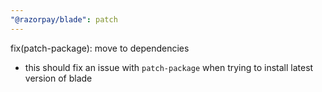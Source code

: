 ```yaml
---
"@razorpay/blade": patch
---
```


fix(patch-package): move to dependencies
- this should fix an issue with `patch-package` when trying to install latest version of blade
